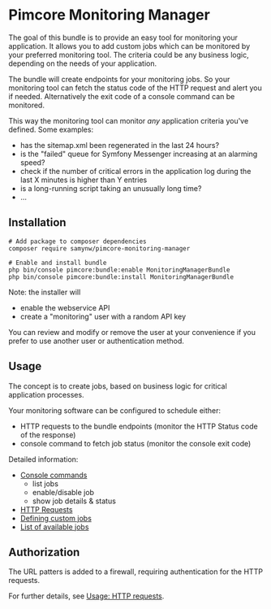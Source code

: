 # Pimcore Monitoring Manager

The goal of this bundle is to provide an easy tool for monitoring your application. 
It allows you to add custom jobs which can be monitored by your preferred monitoring tool. 
The criteria could be any business logic, depending on the needs of your application.

The bundle will create endpoints for your monitoring jobs. 
So your monitoring tool can fetch the status code of the HTTP request and alert you if needed.
Alternatively the exit code of a console command can be monitored.

This way the monitoring tool can monitor _any_ application criteria you've defined.
Some examples:
- has the sitemap.xml been regenerated in the last 24 hours?
- is the "failed" queue for Symfony Messenger increasing at an alarming speed?
- check if the number of critical errors in the application log during the last X minutes is higher than Y entries
- is a long-running script taking an unusually long time?
- ...

## Installation
```shell script
# Add package to composer dependencies
composer require samynw/pimcore-monitoring-manager

# Enable and install bundle
php bin/console pimcore:bundle:enable MonitoringManagerBundle
php bin/console pimcore:bundle:install MonitoringManagerBundle
```

Note: the installer will
- enable the webservice API
- create a "monitoring" user with a random API key

You can review and modify or remove the user at your convenience if you prefer to use another user or authentication method.

## Usage

The concept is to create jobs, based on business logic for critical application processes.

Your monitoring software can be configured to schedule either:
- HTTP requests to the bundle endpoints (monitor the HTTP Status code of the response)
- console command to fetch job status (monitor the console exit code)

Detailed information: 
- [Console commands](docs/010_Usage_ConsoleCommands.md)
    - list jobs
    - enable/disable job
    - show job details & status
- [HTTP Requests](docs/020_Usage_StatusResponses.md)
- [Defining custom jobs](docs/050_Jobs_Custom.md)
- [List of available jobs](docs/060_Jobs_Default.md)

## Authorization

The URL patters is added to a firewall, requiring authentication for the HTTP requests. 

For further details, see [Usage: HTTP requests](docs/020_Usage_StatusResponses.md).

